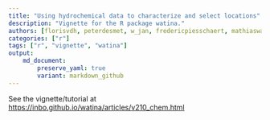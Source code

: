 ```yaml
---
title: "Using hydrochemical data to characterize and select locations"
description: "Vignette for the R package watina."
authors: [florisvdh, peterdesmet, w_jan, fredericpiesschaert, mathiaswackenier]
categories: ["r"]
tags: ["r", "vignette", "watina"]
output: 
    md_document:
        preserve_yaml: true
        variant: markdown_github
---
```


See the vignette/tutorial at <https://inbo.github.io/watina/articles/v210_chem.html>
